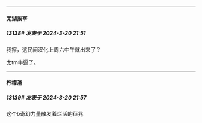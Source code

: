 ﻿
*****

####  芜湖挨宰  
##### 13138#       发表于 2024-3-20 21:51

我擦，这民间汉化上周六中午就出来了？

太tm牛逼了。


*****

####  柠檬渣  
##### 13139#       发表于 2024-3-20 21:57

这个b奇幻力量散发着烂活的征兆

